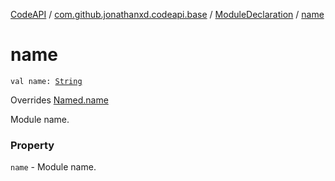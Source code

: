 [CodeAPI](../../index.md) / [com.github.jonathanxd.codeapi.base](../index.md) / [ModuleDeclaration](index.md) / [name](.)

# name

`val name: `[`String`](https://kotlinlang.org/api/latest/jvm/stdlib/kotlin/-string/index.html)

Overrides [Named.name](../-named/name.md)

Module name.

### Property

`name` - Module name.